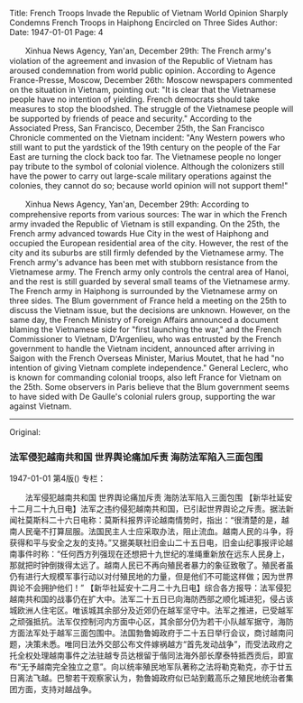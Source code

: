 Title: French Troops Invade the Republic of Vietnam World Opinion Sharply Condemns French Troops in Haiphong Encircled on Three Sides
Author:
Date: 1947-01-01
Page: 4

　　Xinhua News Agency, Yan'an, December 29th: The French army's violation of the agreement and invasion of the Republic of Vietnam has aroused condemnation from world public opinion. According to Agence France-Presse, Moscow, December 26th: Moscow newspapers commented on the situation in Vietnam, pointing out: "It is clear that the Vietnamese people have no intention of yielding. French democrats should take measures to stop the bloodshed. The struggle of the Vietnamese people will be supported by friends of peace and security." According to the Associated Press, San Francisco, December 25th, the San Francisco Chronicle commented on the Vietnam incident: "Any Western powers who still want to put the yardstick of the 19th century on the people of the Far East are turning the clock back too far. The Vietnamese people no longer pay tribute to the symbol of colonial violence. Although the colonizers still have the power to carry out large-scale military operations against the colonies, they cannot do so; because world opinion will not support them!"

　　Xinhua News Agency, Yan'an, December 29th: According to comprehensive reports from various sources: The war in which the French army invaded the Republic of Vietnam is still expanding. On the 25th, the French army advanced towards Hue City in the west of Haiphong and occupied the European residential area of the city. However, the rest of the city and its suburbs are still firmly defended by the Vietnamese army. The French army's advance has been met with stubborn resistance from the Vietnamese army. The French army only controls the central area of Hanoi, and the rest is still guarded by several small teams of the Vietnamese army. The French army in Haiphong is surrounded by the Vietnamese army on three sides. The Blum government of France held a meeting on the 25th to discuss the Vietnam issue, but the decisions are unknown. However, on the same day, the French Ministry of Foreign Affairs announced a document blaming the Vietnamese side for "first launching the war," and the French Commissioner to Vietnam, D'Argenlieu, who was entrusted by the French government to handle the Vietnam incident, announced after arriving in Saigon with the French Overseas Minister, Marius Moutet, that he had "no intention of giving Vietnam complete independence." General Leclerc, who is known for commanding colonial troops, also left France for Vietnam on the 25th. Some observers in Paris believe that the Blum government seems to have sided with De Gaulle's colonial rulers group, supporting the war against Vietnam.



<hr /> 

Original: 


### 法军侵犯越南共和国  世界舆论痛加斥责  海防法军陷入三面包围

1947-01-01
第4版()
专栏：

　　法军侵犯越南共和国
    世界舆论痛加斥责
    海防法军陷入三面包围
    【新华社延安十二月二十九日电】法军之违约侵犯越南共和国，已引起世界舆论之斥责。据法新闻社莫斯科二十六日电称：莫斯科报界评论越南情势时，指出：“很清楚的是，越南人民毫不打算屈服。法国民主人士应采取办法，阻止流血。越南人民的斗争，将获得和平与安全之友的支持。”又据美联社旧金山二十五日电，旧金山纪事报评论越南事件时称：“任何西方列强现在还想把十九世纪的准绳重新放在远东人民身上，那就把时钟倒拨得太远了。越南人民已不再向殖民者暴力的象征致敬了。殖民者虽仍有进行大规模军事行动以对付殖民地的力量，但是他们不可能这样做；因为世界舆论不会拥护他们！”
    【新华社延安十二月二十九日电】综合各方报导：法军侵犯越南共和国的战事仍在扩大中。法军二十五日已向海防西部之顺化城进犯，侵占该城欧洲人住宅区。唯该城其余部分及近郊仍在越军坚守中。法军之推进，已受越军之顽强抵抗。法军仅控制河内方面中心区，其余部分仍为若干小队越军据守，海防方面法军处于越军三面包围中。法国勃鲁姆政府于二十五日举行会议，商讨越南问题，决策未悉。唯同日法外交部公布文件嫁祸越方“首先发动战争”，而受法政府之托全权处理越南事件之法驻越专员达根留于偕同法海外部长摩泰特抵西贡后，即宣布“无予越南完全独立之意”。向以统率殖民地军队著称之法将勒克勒克，亦于廿五日离法飞越。巴黎若干观察家认为，勃鲁姆政府似已站到戴高乐之殖民地统治者集团方面，支持对越战争。
